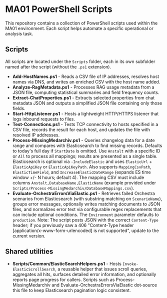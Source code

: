 # MA01 PowerShell Scripts

This repository contains a collection of PowerShell scripts used within the MA01 environment. Each script helps automate a specific operational or analysis task.

## Scripts

All scripts are located under the `Scripts` folder, each in its own subfolder named after the script (without the `.ps1` extension).

- **Add-HostNames.ps1** - Reads a CSV file of IP addresses, resolves host names via DNS, and writes an enriched CSV with the host name added.
- **Analyze-RagMetadata.ps1** - Processes RAG usage metadata from a JSON file, computing statistical summaries and field frequency counts.
- **Extract-ChatProperties.ps1** - Extracts selected properties from chat metadata JSON and outputs a simplified JSON file containing only those fields.
- **Start-HttpListener.ps1** - Hosts a lightweight HTTP/HTTPS listener that logs inbound requests to files.
- **Test-Connections.ps1** - Tests TCP connectivity to hosts specified in a CSV file, records the result for each host, and updates the file with resolved IP addresses.
- **Process-MissingMedarchiv.ps1** - Queries changelog data for a date range and compares with Elasticsearch to find missing records. Defaults to today's full day if `StartDate` is omitted. Use `Anstalt` with a specific ID or `All` to process all mappings; results are presented as a single table. Elasticsearch is optional via `-IncludeElastic` and uses `ElasticUrl` + `ElasticApiKey` or `ElasticApiKeyPath`. Also supports `MappingCsvPath`, `ElasticTimeField`, and `IncreaseElasticDateRange` (expands ES time window +/- N hours; default 4). The mapping CSV must include columns `Anstalt,DatabaseName,ElasticName` (example provided under `Scripts/Process-MissingMedarchiv/DatabaseMappings.csv`).
- **Evaluate-OrchestraErrorsViaElastic.ps1** - Retrieves failed Orchestra scenarios from Elasticsearch (with substring matching on `ScenarioName`), groups error messages, optionally writes matching documents to JSON files, and normalizes error text via configurable regex replacements that can include optional conditions. The `Environment` parameter defaults to `production`. Note: The script posts JSON with the correct `Content-Type` header; if you previously saw a 406 "Content-Type header [application/x-www-form-urlencoded] is not supported", update to the current version.

## Shared utilities

- **Scripts/Common/ElasticSearchHelpers.ps1** - Hosts `Invoke-ElasticScrollSearch`, a reusable helper that issues scroll queries, aggregates all hits, surfaces detailed error information, and optionally reports page progress for callers. Scripts such as Process-MissingMedarchiv and Evaluate-OrchestraErrorsViaElastic dot-source this file to keep Elasticsearch pagination logic consistent.
